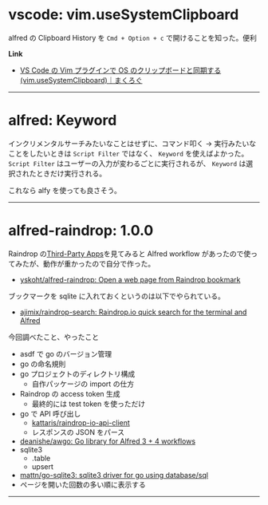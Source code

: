 # vscode: vim.useSystemClipboard

alfred の Clipboard History を `Cmd + Option + c` で開けることを知った。便利

**Link**

- [VS Code の Vim プラグインで OS のクリップボードと同期する \(vim\.useSystemClipboard\)｜まくろぐ](https://maku.blog/p/tb6s2ck/)

---

# alfred: Keyword

インクリメンタルサーチみたいなことはせずに、コマンド叩く → 実行みたいなことをしたいときは
`Script Filter` ではなく、 `Keyword` を使えばよかった。
`Script Filter` はユーザーの入力が変わるごとに実行されるが、 `Keyword` は選択されたときだけ実行される。

これなら alfy を使っても良さそう。

---

# alfred-raindrop: 1.0.0

Raindrop の[Third\-Party Apps](https://help.raindrop.io/third-party-apps/)を見てみると
Alfred workflow があったので使ってみたが、動作が重かったので自分で作った。

- [yskoht/alfred\-raindrop: Open a web page from Raindrop bookmark](https://github.com/yskoht/alfred-raindrop)

ブックマークを sqlite に入れておくというのは以下でやられている。

- [ajimix/raindrop\-search: Raindrop\.io quick search for the terminal and Alfred](https://github.com/ajimix/raindrop-search)

今回調べたこと、やったこと

- asdf で go のバージョン管理
- go の命名規則
- go プロジェクトのディレクトリ構成
  - 自作パッケージの import の仕方
- Raindrop の access token 生成
  - 最終的には test token を使っただけ
- go で API 呼び出し
  - [kattaris/raindrop\-io\-api\-client](https://github.com/kattaris/raindrop-io-api-client)
  - レスポンスの JSON をパース
- [deanishe/awgo: Go library for Alfred 3 \+ 4 workflows](https://github.com/deanishe/awgo)
- sqlite3
  - .table
  - upsert
- [mattn/go\-sqlite3: sqlite3 driver for go using database/sql](https://github.com/mattn/go-sqlite3)
- ページを開いた回数の多い順に表示する

---

